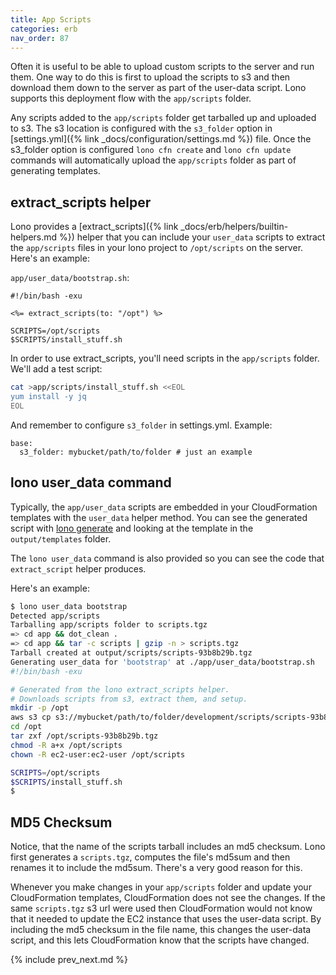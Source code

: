 ```yaml
---
title: App Scripts
categories: erb
nav_order: 87
---
```


Often it is useful to be able to upload custom scripts to the server and run them. One way to do this is first to upload the scripts to s3 and then download them down to the server as part of the user-data script.  Lono supports this deployment flow with the `app/scripts` folder.

Any scripts added to the `app/scripts` folder get tarballed up and uploaded to s3. The s3 location is configured with the `s3_folder` option in [settings.yml]({% link _docs/configuration/settings.md %}) file.  Once the s3_folder option is configured `lono cfn create` and `lono cfn update` commands will automatically upload the `app/scripts` folder as part of generating templates.

## extract_scripts helper

Lono provides a [extract_scripts]({% link _docs/erb/helpers/builtin-helpers.md %}) helper that you can include your `user_data` scripts to extract the `app/scripts` files in your lono project to `/opt/scripts` on the server.  Here's an example:

`app/user_data/bootstrap.sh`:

```
#!/bin/bash -exu

<%= extract_scripts(to: "/opt") %>

SCRIPTS=/opt/scripts
$SCRIPTS/install_stuff.sh
```

In order to use extract_scripts, you'll need scripts in the `app/scripts` folder. We'll add a test script:

```sh
cat >app/scripts/install_stuff.sh <<EOL
yum install -y jq
EOL
```

And remember to configure `s3_folder` in settings.yml. Example:

```
base:
  s3_folder: mybucket/path/to/folder # just an example
```

## lono user_data command

Typically, the `app/user_data` scripts are embedded in your CloudFormation templates with the `user_data` helper method.  You can see the generated script with [lono generate](/reference/lono-generate/) and looking at the template in the `output/templates` folder.

The `lono user_data` command is also provided so you can see the code that `extract_script` helper produces.

Here's an example:

```sh
$ lono user_data bootstrap
Detected app/scripts
Tarballing app/scripts folder to scripts.tgz
=> cd app && dot_clean .
=> cd app && tar -c scripts | gzip -n > scripts.tgz
Tarball created at output/scripts/scripts-93b8b29b.tgz
Generating user_data for 'bootstrap' at ./app/user_data/bootstrap.sh
#!/bin/bash -exu

# Generated from the lono extract_scripts helper.
# Downloads scripts from s3, extract them, and setup.
mkdir -p /opt
aws s3 cp s3://mybucket/path/to/folder/development/scripts/scripts-93b8b29b.tgz /opt/
cd /opt
tar zxf /opt/scripts-93b8b29b.tgz
chmod -R a+x /opt/scripts
chown -R ec2-user:ec2-user /opt/scripts

SCRIPTS=/opt/scripts
$SCRIPTS/install_stuff.sh
$
```

## MD5 Checksum

Notice, that the name of the scripts tarball includes an md5 checksum.  Lono first generates a `scripts.tgz`, computes the file's md5sum and then renames it to include the md5sum.  There's a very good reason for this.

Whenever you make changes in your `app/scripts` folder and update your CloudFormation templates, CloudFormation does not see the changes.  If the same `scripts.tgz` s3 url were used then CloudFormation would not know that it needed to update the EC2 instance that uses the user-data script.  By including the md5 checksum in the file name, this changes the user-data script, and  this lets CloudFormation know that the scripts have changed.

{% include prev_next.md %}
